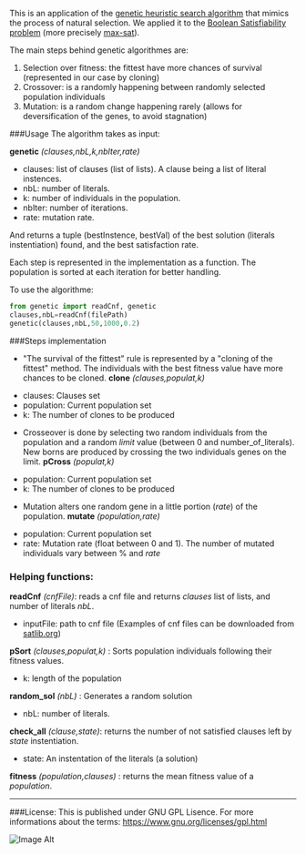 This is an application of the [genetic heuristic search algorithm](https://en.wikipedia.org/wiki/Genetic_algorithm) that mimics the process of natural selection.
We applied it to the [Boolean Satisfiability problem](https://en.wikipedia.org/wiki/Boolean_satisfiability_problem) (more precisely [max-sat](https://en.wikipedia.org/wiki/Maximum_satisfiability_problem)).

The main steps behind genetic algorithmes are:

1. Selection over fitness: the fittest have more chances of survival (represented in our case by cloning)
2. Crossover: is a randomly happening between randomly selected population individuals
3. Mutation: is a random change happening rarely (allows for deversification of the genes, to avoid stagnation)

###Usage
The algorithm takes as input: 

**genetic** *(clauses,nbL,k,nbIter,rate)*
- clauses:	list of clauses (list of lists). A clause being a list of literal instences.
- nbL:		number of literals.
- k:		number of individuals in the population.
- nbIter: 	number of iterations.
- rate:		mutation rate.

And returns a tuple (bestInstence, bestVal) of the best solution (literals instentiation) found, and the best satisfaction rate.

Each step is represented in the implementation as a function. The population is sorted at each iteration for better handling.

To use the algorithme:
```python
from genetic import readCnf, genetic
clauses,nbL=readCnf(filePath)
genetic(clauses,nbL,50,1000,0.2)
```

###Steps implementation
* "The survival of the fittest" rule is represented by a "cloning of the fittest" method. The individuals with the best fitness value have more chances to be cloned.
**clone** *(clauses,populat,k)*
- clauses:	Clauses set
- population:	Current population set
- k:		The number of clones to be produced


* Crosseover is done by selecting two random individuals from the population and a random *limit* value (between 0 and number\_of\_literals). New borns are produced by crossing the two individuals genes on the limit.
**pCross** *(populat,k)*
- population:	Current population set
- k:		The number of clones to be produced

* Mutation alters one random gene in a little portion (*rate*) of the population.
**mutate** *(population,rate)*
- population:	Current population set
- rate:		Mutation rate (float between 0 and 1). The number of mutated individuals vary between % and *rate*

### Helping functions:
**readCnf** *(cnfFile)*: 		reads a cnf file and returns *clauses* list of lists, and number of literals *nbL*.
- inputFile:	path to cnf file (Examples of cnf files can be downloaded from [satlib.org](http://www.satlib.org/))

**pSort** *(clauses,populat,k)* : 	Sorts population individuals following their fitness values.
- k:		length of the population

**random_sol** *(nbL)* : 		Generates a random solution
- nbL:		number of literals.

**check_all** *(clause,state)*: 	returns the number of not satisfied clauses left by *state* instentiation.
- state:	An instentation of the literals (a solution)

**fitness** *(population,clauses)* : 	returns the mean fitness value of a *population*.


***

###License:
This is published under GNU GPL Lisence.
For more informations about the terms: https://www.gnu.org/licenses/gpl.html

![Image Alt](https://www.gnu.org/graphics/gplv3-127x51.png)

